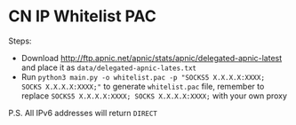 # CN IP Whitelist PAC

Steps:

- Download http://ftp.apnic.net/apnic/stats/apnic/delegated-apnic-latest and place it as `data/delegated-apnic-lates.txt` 
- Run `python3 main.py -o whitelist.pac -p "SOCKS5 X.X.X.X:XXXX; SOCKS X.X.X.X:XXXX;"` to generate `whitelist.pac` file, remember to replace `SOCKS5 X.X.X.X:XXXX; SOCKS X.X.X.X:XXXX;` with your own proxy

P.S. All IPv6 addresses will return `DIRECT`
